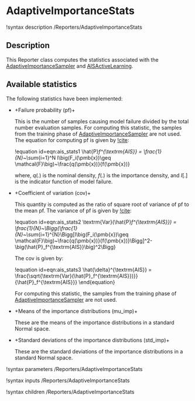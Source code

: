 # AdaptiveImportanceStats

!syntax description /Reporters/AdaptiveImportanceStats

## Description

This Reporter class computes the statistics associated with the [AdaptiveImportanceSampler](AdaptiveImportanceSampler.md)
 and [AISActiveLearning](AISActiveLearning).

## Available statistics

The following statistics have been implemented:

- +Failure probability (pf)+

  This is the number of samples causing model failure divided by the total number evaluation
  samples. For computing this statistic, the samples from the training phase of [AdaptiveImportanceSampler](AdaptiveImportanceSampler.md)
  are not used. The equation for computing pf is given by [!cite](au1999new):

  !equation id=eqn:ais_stats1
  \hat{P}_f^{\textrm{AIS}} = \frac{1}{N}~\sum_{i=1}^N I\big(F_i(\pmb{x})\geq \mathcal{F}\big)~\frac{q(\pmb{x})}{f(\pmb{x})}

  where, $q(.)$ is the nominal density, $f(.)$ is the importance density, and $I[.]$ is
  the indicator function of model failure.

- +Coefficient of variation (cov)+

  This quantity is computed as the ratio of square root of variance of pf to the
  mean pf. The variance of pf is given by [!cite](au1999new):

  !equation id=eqn:ais_stats2
  \textrm{Var}(\hat{P}_f^{\textrm{AIS}}) = \frac{1}{N}~\Bigg\{\frac{1}{N}~\sum_{i=1}^{N}\Bigg[I\big(F_i(\pmb{x})\geq \mathcal{F}\big)~\frac{q(\pmb{x})}{f(\pmb{x})}\Bigg]^2-\big(\hat{P}_f^{\textrm{AIS}}\big)^2\Bigg\}

  The cov is given by:

  !equation id=eqn:ais_stats3
  \hat{\delta}^{\textrm{AIS}} = \frac{\sqrt{\textrm{Var}(\hat{P}_f^{\textrm{AIS}})}}{\hat{P}_f^{\textrm{AIS}}}
  \end{equation}

  For computing this statistic, the samples from the training phase of [AdaptiveImportanceSampler](AdaptiveImportanceSampler.md)
  are not used.

- +Means of the importance distributions (mu_imp)+

  These are the means of the importance distributions in a standard Normal space.

- +Standard deviations of the importance distributions (std_imp)+

  These are the standard deviations of the importance distributions in a standard Normal space.

!syntax parameters /Reporters/AdaptiveImportanceStats

!syntax inputs /Reporters/AdaptiveImportanceStats

!syntax children /Reporters/AdaptiveImportanceStats
